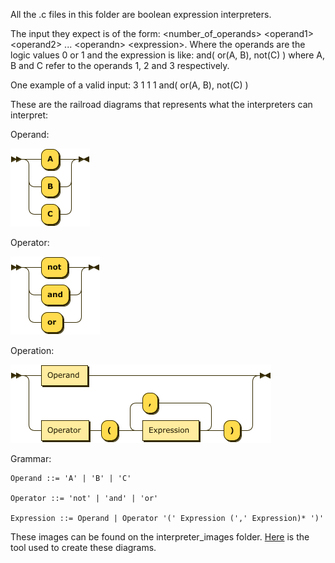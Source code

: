 All the .c files in this folder are boolean expression interpreters.

The input they expect is of the form: &lt;number_of_operands&gt; &lt;operand1&gt; &lt;operand2&gt; ... &lt;operandn&gt; &lt;expression&gt;. Where the operands are the logic values 0 or 1 and the expression is like: and( or(A, B), not(C) ) where A, B and C refer to the operands 1, 2 and 3 respectively.

One example of a valid input: 3 1 1 1 and( or(A, B), not(C) )

These are the railroad diagrams that represents what the interpreters can interpret:

Operand:

<img alt="Railroad diagram for Operand" src="./interpreter_images/Operand.png"></img>

Operator:

<img alt="Railroad diagram for Operator" src="./interpreter_images/Operator.png"></img>

Operation:

<img alt="Railroad diagram for Expression" src="./interpreter_images/Expression.png"></img>

Grammar:

```
Operand ::= 'A' | 'B' | 'C'

Operator ::= 'not' | 'and' | 'or'

Expression ::= Operand | Operator '(' Expression (',' Expression)* ')'
```

These images can be found on the interpreter_images folder. [Here](http://www.bottlecaps.de/rr/ui) is the tool used to create these diagrams.
